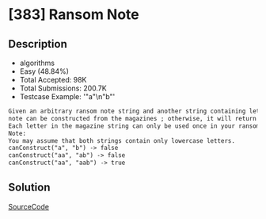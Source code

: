 # [383] Ransom Note

## Description

* algorithms
* Easy (48.84%)
* Total Accepted:    98K
* Total Submissions: 200.7K
* Testcase Example:  '"a"\n"b"'

```md
Given an arbitrary ransom note string and another string containing letters from all the magazines, write a function that will return true if the ransom
note can be constructed from the magazines ; otherwise, it will return false.
Each letter in the magazine string can only be used once in your ransom note.
Note:
You may assume that both strings contain only lowercase letters.
canConstruct("a", "b") -> false
canConstruct("aa", "ab") -> false
canConstruct("aa", "aab") -> true
```

## Solution

[SourceCode](./solution.js)